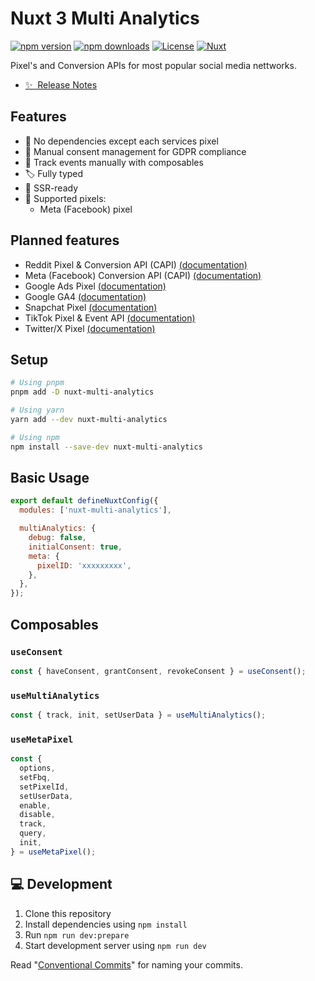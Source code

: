 # Nuxt 3 Multi Analytics

[![npm version][npm-version-src]][npm-version-href]
[![npm downloads][npm-downloads-src]][npm-downloads-href]
[![License][license-src]][license-href]
[![Nuxt][nuxt-src]][nuxt-href]

Pixel's and Conversion APIs for most popular social media nettworks.

- [✨ &nbsp;Release Notes](/CHANGELOG.md)
  <!-- - [🏀 Online playground](https://stackblitz.com/github/your-org/nuxt-multi-analytics?file=playground%2Fapp.vue) -->
  <!-- - [📖 &nbsp;Documentation](https://example.com) -->

## Features

- 🌻 No dependencies except each services pixel
- 🤝 Manual consent management for GDPR compliance
- 📯 Track events manually with composables
- 🏷️ Fully typed
- 🦾 SSR-ready
- 🔶 Supported pixels:
  - Meta (Facebook) pixel

## Planned features

- Reddit Pixel & Conversion API (CAPI) [(documentation)](https://ads-api.reddit.com/docs/v2/#tag/Conversions)
- Meta (Facebook) Conversion API (CAPI) [(documentation)]()
- Google Ads Pixel [(documentation)]()
- Google GA4 [(documentation)]()
- Snapchat Pixel [(documentation)]()
- TikTok Pixel & Event API [(documentation)]()
- Twitter/X Pixel [(documentation)]()

## Setup

```bash
# Using pnpm
pnpm add -D nuxt-multi-analytics

# Using yarn
yarn add --dev nuxt-multi-analytics

# Using npm
npm install --save-dev nuxt-multi-analytics
```

## Basic Usage

```js
export default defineNuxtConfig({
  modules: ['nuxt-multi-analytics'],

  multiAnalytics: {
    debug: false,
    initialConsent: true,
    meta: {
      pixelID: 'xxxxxxxxx',
    },
  },
});
```

## Composables

### `useConsent`

```ts
const { haveConsent, grantConsent, revokeConsent } = useConsent();
```

### `useMultiAnalytics`

```ts
const { track, init, setUserData } = useMultiAnalytics();
```

### `useMetaPixel`

```ts
const {
  options,
  setFbq,
  setPixelId,
  setUserData,
  enable,
  disable,
  track,
  query,
  init,
} = useMetaPixel();
```

## 💻 Development

1. Clone this repository
2. Install dependencies using `npm install`
3. Run `npm run dev:prepare`
4. Start development server using `npm run dev`

Read "[Conventional Commits](https://www.conventionalcommits.org/en/v1.0.0/#summary)" for naming your commits.

<!-- Badges -->

[npm-version-src]: https://img.shields.io/npm/v/nuxt-multi-analytics/latest.svg?style=flat&colorA=18181B&colorB=28CF8D
[npm-version-href]: https://npmjs.com/package/nuxt-multi-analytics
[npm-downloads-src]: https://img.shields.io/npm/dm/nuxt-multi-analytics.svg?style=flat&colorA=18181B&colorB=28CF8D
[npm-downloads-href]: https://npmjs.com/package/nuxt-multi-analytics
[license-src]: https://img.shields.io/npm/l/nuxt-multi-analytics.svg?style=flat&colorA=18181B&colorB=28CF8D
[license-href]: https://npmjs.com/package/nuxt-multi-analytics
[nuxt-src]: https://img.shields.io/badge/Nuxt-18181B?logo=nuxt.js
[nuxt-href]: https://nuxt.com
